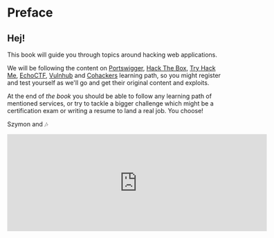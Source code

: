 # Preface

## Hej!

This book will guide you through topics around hacking web applications.

We will be following the content on [Portswigger](https://portswigger.net/web-security/learning-path), [Hack The Box](https://hackthebox.com), [Try Hack Me](https://tryhackme.com), [EchoCTF](https://echoctf.red/), [Vulnhub](https://www.vulnhub.com/) and [Cohackers](https://cohackers.co/learn)  learning path, so you might register and
test yourself as we'll go and get their original content and exploits.

At the end of _the book_ you should be able to follow any learning path of mentioned
services, or try to tackle a bigger challenge which might be a certification exam or 
writing a resume to land a real job. You choose!

Szymon and 🎶


<iframe src="https://github.com/sponsors/nutek-terminal/card" title="Sponsor nutek-terminal" height="225" width="600" style="border: 0;"></iframe>